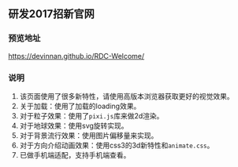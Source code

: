 ## 研发2017招新官网

### 预览地址
https://devinnan.github.io/RDC-Welcome/

### 说明

1. 该页面使用了很多新特性，请使用高版本浏览器获取更好的视觉效果。
2. 关于加载：使用了加载的loading效果。
3. 对于粒子效果：使用了```pixi.js```库来做2d渲染。
4. 对于地球效果：使用svg旋转实现。
5. 对于背景流行效果：使用图片偏移量来实现。
6. 对于方向介绍动画效果：使用css3的3d新特性和```animate.css```。
7. 已做手机端适配，支持手机端查看。

